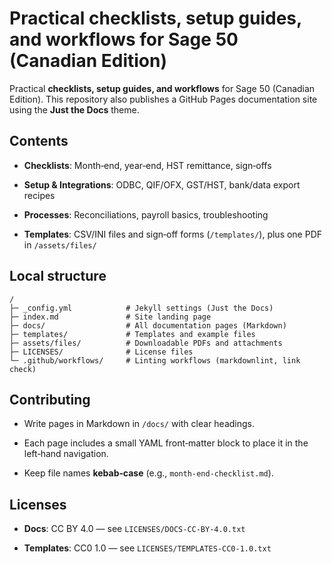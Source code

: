 # Practical **checklists, setup guides, and workflows** for Sage 50 (Canadian Edition)

Practical **checklists, setup guides, and workflows** for Sage 50 (Canadian Edition).
This repository also publishes a GitHub Pages documentation site using the **Just the Docs** theme.

## Contents

- **Checklists**: Month‑end, year‑end, HST remittance, sign‑offs

- **Setup & Integrations**: ODBC, QIF/OFX, GST/HST, bank/data export recipes

- **Processes**: Reconciliations, payroll basics, troubleshooting

- **Templates**: CSV/INI files and sign‑off forms (`/templates/`), plus one PDF in `/assets/files/`

## Local structure

```text
/
├─ _config.yml            # Jekyll settings (Just the Docs)
├─ index.md               # Site landing page
├─ docs/                  # All documentation pages (Markdown)
├─ templates/             # Templates and example files
├─ assets/files/          # Downloadable PDFs and attachments
├─ LICENSES/              # License files
└─ .github/workflows/     # Linting workflows (markdownlint, link check)

```


## Contributing

- Write pages in Markdown in `/docs/` with clear headings.

- Each page includes a small YAML front‑matter block to place it in the left‑hand navigation.

- Keep file names **kebab‑case** (e.g., `month-end-checklist.md`).

## Licenses

- **Docs**: CC BY 4.0 — see `LICENSES/DOCS-CC-BY-4.0.txt`

- **Templates**: CC0 1.0 — see `LICENSES/TEMPLATES-CC0-1.0.txt`

